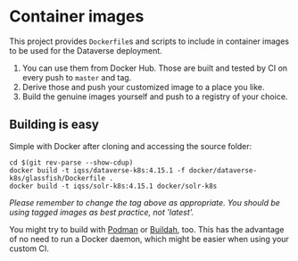# Container images

This project provides `Dockerfile`s and scripts to include in container
images to be used for the Dataverse deployment.

1. You can use them from Docker Hub. Those are built and tested by CI on every push to `master` and tag.
2. Derive those and push your customized image to a place you like.
3. Build the genuine images yourself and push to a registry of your choice.

## Building is easy

Simple with Docker after cloning and accessing the source folder:
```
cd $(git rev-parse --show-cdup)
docker build -t iqss/dataverse-k8s:4.15.1 -f docker/dataverse-k8s/glassfish/Dockerfile .
docker build -t iqss/solr-k8s:4.15.1 docker/solr-k8s
```
*Please remember to change the tag above as appropriate. You should be*
*using tagged images as best practice, not 'latest'.*

You might try to build with [Podman](https://podman.io) or [Buildah](https://buildah.io/), too.
This has the advantage of no need to run a Docker daemon, which might be easier
when using your custom CI.
